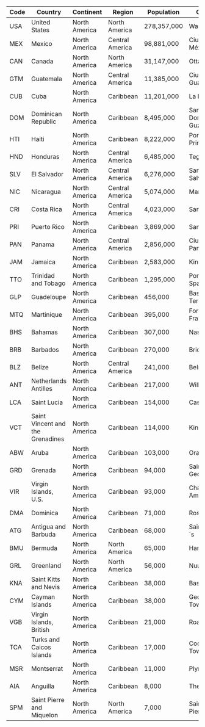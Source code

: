 | Code | Country | Continent | Region | Population | Capital |
| --- | --- | --- | --- | --- | --- |
| USA | United States | North America | North America | 278,357,000 | Washington |
| MEX | Mexico | North America | Central America | 98,881,000 | Ciudad de México |
| CAN | Canada | North America | North America | 31,147,000 | Ottawa |
| GTM | Guatemala | North America | Central America | 11,385,000 | Ciudad de Guatemala |
| CUB | Cuba | North America | Caribbean | 11,201,000 | La Habana |
| DOM | Dominican Republic | North America | Caribbean | 8,495,000 | Santo Domingo de Guzmán |
| HTI | Haiti | North America | Caribbean | 8,222,000 | Port-au-Prince |
| HND | Honduras | North America | Central America | 6,485,000 | Tegucigalpa |
| SLV | El Salvador | North America | Central America | 6,276,000 | San Salvador |
| NIC | Nicaragua | North America | Central America | 5,074,000 | Managua |
| CRI | Costa Rica | North America | Central America | 4,023,000 | San José |
| PRI | Puerto Rico | North America | Caribbean | 3,869,000 | San Juan |
| PAN | Panama | North America | Central America | 2,856,000 | Ciudad de Panamá |
| JAM | Jamaica | North America | Caribbean | 2,583,000 | Kingston |
| TTO | Trinidad and Tobago | North America | Caribbean | 1,295,000 | Port-of-Spain |
| GLP | Guadeloupe | North America | Caribbean | 456,000 | Basse-Terre |
| MTQ | Martinique | North America | Caribbean | 395,000 | Fort-de-France |
| BHS | Bahamas | North America | Caribbean | 307,000 | Nassau |
| BRB | Barbados | North America | Caribbean | 270,000 | Bridgetown |
| BLZ | Belize | North America | Central America | 241,000 | Belmopan |
| ANT | Netherlands Antilles | North America | Caribbean | 217,000 | Willemstad |
| LCA | Saint Lucia | North America | Caribbean | 154,000 | Castries |
| VCT | Saint Vincent and the Grenadines | North America | Caribbean | 114,000 | Kingstown |
| ABW | Aruba | North America | Caribbean | 103,000 | Oranjestad |
| GRD | Grenada | North America | Caribbean | 94,000 | Saint George´s |
| VIR | Virgin Islands, U.S. | North America | Caribbean | 93,000 | Charlotte Amalie |
| DMA | Dominica | North America | Caribbean | 71,000 | Roseau |
| ATG | Antigua and Barbuda | North America | Caribbean | 68,000 | Saint John´s |
| BMU | Bermuda | North America | North America | 65,000 | Hamilton |
| GRL | Greenland | North America | North America | 56,000 | Nuuk |
| KNA | Saint Kitts and Nevis | North America | Caribbean | 38,000 | Basseterre |
| CYM | Cayman Islands | North America | Caribbean | 38,000 | George Town |
| VGB | Virgin Islands, British | North America | Caribbean | 21,000 | Road Town |
| TCA | Turks and Caicos Islands | North America | Caribbean | 17,000 | Cockburn Town |
| MSR | Montserrat | North America | Caribbean | 11,000 | Plymouth |
| AIA | Anguilla | North America | Caribbean | 8,000 | The Valley |
| SPM | Saint Pierre and Miquelon | North America | North America | 7,000 | Saint-Pierre |
